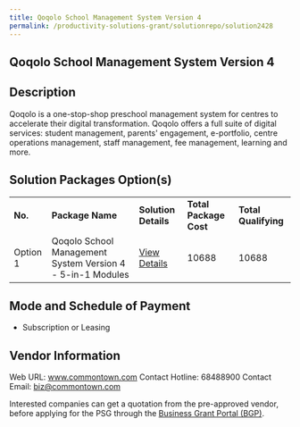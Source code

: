 ```yaml
---
title: Qoqolo School Management System Version 4
permalink: /productivity-solutions-grant/solutionrepo/solution2428
---
```


## Qoqolo School Management System Version 4

## Description

Qoqolo is a one-stop-shop preschool management system for centres to accelerate their digital transformation.  Qoqolo offers a full suite of digital services: student management, parents' engagement, e-portfolio, centre operations management, staff management, fee management, learning and more.

## Solution Packages Option(s)

<table>
<tr>
<td><b>No.</b></td>
<td><b>Package Name</b></td>
<td><b>Solution Details</b></td>
<td><b>Total Package Cost</b></td>
<td><b>Total Qualifying</b></td>
</tr>
<tr>
<td>Option 1</td>
<td>Qoqolo School Management System Version 4 - 5-in-1 Modules</td>
<td><a href='https://www.gobusiness.gov.sg/images/psg/Desensitised_Commontown_20200083_Annex_3_Part_2.pdf'>View Details</a></td>
<td>10688</td>
<td>10688</td>
</tr>
</table>

## Mode and Schedule of Payment

 - Subscription or Leasing

## Vendor Information

 Web URL: www.commontown.com 
Contact Hotline: 68488900 
Contact Email: biz@commontown.com 


Interested companies can get a quotation from the pre-approved vendor, before applying for the PSG through the <a href='https://www.businessgrants.gov.sg/'>Business Grant Portal (BGP)</a>.

<script src="/jquery/resize-tables.js"></script>
